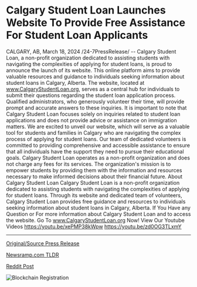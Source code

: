 # Calgary Student Loan Launches Website To Provide Free Assistance For Student Loan Applicants

CALGARY, AB, March 18, 2024 /24-7PressRelease/ -- Calgary Student Loan, a non-profit organization dedicated to assisting students with navigating the complexities of applying for student loans, is proud to announce the launch of its website. This online platform aims to provide valuable resources and guidance to individuals seeking information about student loans in Calgary, Alberta.  The website, located at www.CalgaryStudentLoan.org, serves as a central hub for individuals to submit their questions regarding the student loan application process. Qualified administrators, who generously volunteer their time, will provide prompt and accurate answers to these inquiries. It is important to note that Calgary Student Loan focuses solely on inquiries related to student loan applications and does not provide advice or assistance on immigration matters.  We are excited to unveil our website, which will serve as a valuable tool for students and families in Calgary who are navigating the complex process of applying for student loans. Our team of dedicated volunteers is committed to providing comprehensive and accessible assistance to ensure that all individuals have the support they need to pursue their educational goals.  Calgary Student Loan operates as a non-profit organization and does not charge any fees for its services. The organization's mission is to empower students by providing them with the information and resources necessary to make informed decisions about their financial future.  About Calgary Student Loan   Calgary Student Loan is a non-profit organization dedicated to assisting students with navigating the complexities of applying for student loans. Through its website and dedicated team of volunteers, Calgary Student Loan provides free guidance and resources to individuals seeking information about student loans in Calgary, Alberta.  If You Have any Question or For more information about Calgary Student Loan and to access the website.   Go To www.CalgaryStudentLoan.org Now!  View Our Youtube Videos  https://youtu.be/xePMP38kWpw  https://youtu.be/zd0OG3TLxmY 

---

[Original/Source Press Release](https://www.24-7pressrelease.com/press-release/509281/calgary-student-loan-launches-website-to-provide-free-assistance-for-student-loan-applicants)
                    

[Newsramp.com TLDR](None) 



[Reddit Post](https://www.reddit.com/r/newsramp/comments/1bhkour/calgary_student_loan_launches_new_website_to/) 



![Blockchain Registration](https://cdn.newsramp.app/24-7PressRelease/qrcode/243/18/paveIX_o.webp)